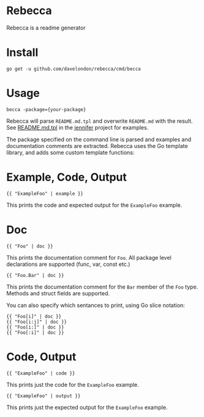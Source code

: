 # Rebecca

Rebecca is a readme generator

# Install

```
go get -u github.com/davelondon/rebecca/cmd/becca
```

# Usage

```
becca -package={your-package}
```

Rebecca will parse `README.md.tpl` and overwrite `README.md` with the result. See 
[README.md.tpl](https://github.com/davelondon/jennifer/blob/master/README.md.tpl) 
in the [jennifer](https://github.com/davelondon/jennifer) project for examples.
 
The package specified on the command line is parsed and examples and 
documentation comments are extracted. Rebecca uses the Go template library, and 
adds some custom template functions:  

# Example, Code, Output

```
{{ "ExampleFoo" | example }}
```

This prints the code and expected output for the `ExampleFoo` example.
  
# Doc

```
{{ "Foo" | doc }}
```

This prints the documentation comment for `Foo`. All package level declarations 
are supported (func, var, const etc.)

```
{{ "Foo.Bar" | doc }}
```

This prints the documentation comment for the `Bar` member of the `Foo` type. 
Methods and struct fields are supported.

You can also specify which sentances to print, using Go slice notation:

```
{{ "Foo[i]" | doc }}
{{ "Foo[i:j]" | doc }}
{{ "Foo[i:]" | doc }}
{{ "Foo[:i]" | doc }}
```

# Code, Output

```
{{ "ExampleFoo" | code }}
```

This prints just the code for the `ExampleFoo` example.

```
{{ "ExampleFoo" | output }}
```

This prints just the expected output for the `ExampleFoo` example.